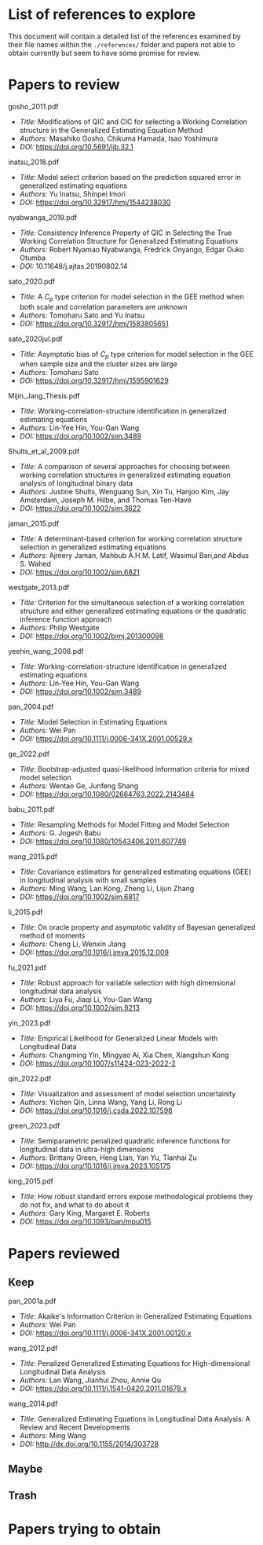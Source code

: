 # List of references to explore
This document will contain a detailed list of the references examined by their
file names within the `./references/` folder and papers not able to obtain
currently but seem to have some promise for review.

# Papers to review

gosho_2011.pdf
- *Title:* Modifications of QIC and CIC for selecting a Working Correlation structure in the Generalized Estimating Equation Method
- *Authors:* Masahiko Gosho, Chikuma Hamada, Isao Yoshimura
- *DOI:* https://doi.org/10.5691/jjb.32.1

inatsu_2018.pdf
- *Title:* Model select criterion based on the prediction squared error in generalized estimating equations
- *Authors:* Yu Inatsu, Shinpei Imori
- *DOI:* https://doi.org/10.32917/hmj/1544238030

nyabwanga_2019.pdf
- *Title:* Consistency Inference Property of QIC in Selecting the True Working Correlation Structure for Generalized Estimating Equations
- *Authors:* Robert Nyamao Nyabwanga, Fredrick Onyango, Edgar Ouko Otumba
- *DOI:* 10.11648/j.ajtas.20190802.14

sato_2020.pdf
- *Title:* A $C_p$ type criterion for model selection in the GEE method when both scale and correlation parameters are unknown
- *Authors:* Tomoharu Sato and Yu Inatsu
- *DOI:* https://doi.org/10.32917/hmj/1583805651

sato_2020jul.pdf
- *Title:* Asymptotic bias of $C_p$ type criterion for model selection in the GEE when sample size and the cluster sizes are large
- *Authors:* Tomoharu Sato
- *DOI:* https://doi.org/10.32917/hmj/1595901629

Mijin_Jang_Thesis.pdf
- *Title:* Working-correlation-structure identification in generalized estimating equations
- *Authors:* Lin-Yee Hin, You-Gan Wang
- *DOI:* https://doi.org/10.1002/sim.3489

Shults_et_al_2009.pdf
- *Title:* A comparison of several approaches for choosing between working
correlation structures in generalized estimating equation analysis
of longitudinal binary data
- *Authors:* Justine Shults, Wenguang Sun, Xin Tu, Hanjoo Kim, Jay Amsterdam, Joseph M. Hilbe, and Thomas Ten-Have
- *DOI:* https://doi.org/10.1002/sim.3622

jaman_2015.pdf
- *Title:* A determinant-based criterion for working correlation structure selection in generalized estimating equations
- *Authors:* Ajmery Jaman, Mahbub A.H.M. Latif, Wasimul Bari,and Abdus S. Wahed
- *DOI:* https://doi.org/10.1002/sim.6821

westgate_2013.pdf
- *Title:* Criterion for the simultaneous selection of a working correlation structure and either generalized estimating equations or the quadratic inference function approach
- *Authors:* Philip Westgate
- *DOI:* https://doi.org/10.1002/bimj.201300098

yeehin_wang_2008.pdf
- *Title:* Working-correlation-structure identification in generalized estimating equations
- *Authors:* Lin-Yee Hin, You-Gan Wang
- *DOI:* https://doi.org/10.1002/sim.3489

pan_2004.pdf
- *Title:* Model Selection in Estimating Equations
- *Authors:* Wei Pan
- *DOI:* https://doi.org/10.1111/j.0006-341X.2001.00529.x

ge_2022.pdf
- *Title:* Bootstrap-adjusted quasi-likelihood information criteria for mixed model selection
- *Authors:* Wentao Ge, Junfeng Shang
- *DOI:* https://doi.org/10.1080/02664763.2022.2143484

babu_2011.pdf
- *Title:* Resampling Methods for Model Fitting and Model Selection
- *Authors:* G. Jogesh Babu
- *DOI:* https://doi.org/10.1080/10543406.2011.607749

wang_2015.pdf
- *Title:* Covariance estimators for generalized estimating equations (GEE) in longitudinal analysis with small samples
- *Authors:* Ming Wang, Lan Kong, Zheng Li, Lijun Zhang
- *DOI:* https://doi.org/10.1002/sim.6817

li_2015.pdf
- *Title:* On oracle property and asymptotic validity of Bayesian generalized method of moments
- *Authors:* Cheng Li, Wenxin Jiang
- *DOI:* https://doi.org/10.1016/j.jmva.2015.12.009

fu_2021.pdf
- *Title:* Robust approach for variable selection with high dimensional longitudinal data analysis
- *Authors:* Liya Fu, Jiaqi Li, You-Gan Wang
- *DOI:* https://doi.org/10.1002/sim.9213

yin_2023.pdf
- *Title:* Empirical Likelihood for Generalized Linear Models with Longitudinal Data
- *Authors:* Changming Yin, Mingyao Ai, Xia Chen, Xiangshun Kong
- *DOI:* https://doi.org/10.1007/s11424-023-2022-2

qin_2022.pdf
- *Title:* Visualization and assessment of model selection uncertainity
- *Authors:* Yichen Qin, Linna Wang, Yang Li, Rong Li
- *DOI:* https://doi.org/10.1016/j.csda.2022.107598

green_2023.pdf
- *Title:* Semiparametric penalized quadratic inference functions for longitudinal data in ultra-high dimensions
- *Authors:* Brittany Green, Heng Lian, Yan Yu, Tianhai Zu
- *DOI:* https://doi.org/10.1016/j.jmva.2023.105175

king_2015.pdf
- *Title:* How robust standard errors expose methodological problems they do not fix, and what to do about it
- *Authors:* Gary King, Margaret E. Roberts
- *DOI:* https://doi.org/10.1093/pan/mpu015

# Papers reviewed

## Keep

pan_2001a.pdf
- *Title:* Akaike's Information Criterion in Generalized Estimating Equations
- *Authors:* Wei Pan
- *DOI:* https://doi.org/10.1111/j.0006-341X.2001.00120.x

wang_2012.pdf
- *Title:* Penalized Generalized Estimating Equations for High-dimensional Longitudinal Data Analysis
- *Authors:* Lan Wang, Jianhui Zhou, Annie Qu
- *DOI:* https://doi.org/10.1111/j.1541-0420.2011.01678.x

wang_2014.pdf
- *Title:* Generalized Estimating Equations in Longitudinal Data Analysis: A Review and Recent Developments
- *Authors:* Ming Wang
- *DOI:* http://dx.doi.org/10.1155/2014/303728

## Maybe

## Trash

# Papers trying to obtain

